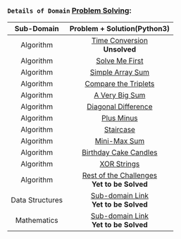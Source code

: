 ### `Details of Domain` [Problem Solving](https://github.com/ybg345/HackerRank/tree/master/Problem%20Solving):

| Sub-Domain | Problem + Solution(Python3) | 
| :----: 	 | :----:  |
|   Algorithm     |   [Time Conversion](https://www.hackerrank.com/challenges/time-conversion) <br> __Unsolved__   |
|   Algorithm     |   [Solve Me First](https://github.com/ybg345/HackerRank/blob/master/Problem%20Solving/Algorithms/Solve%20Me%20First.py)    |
|   Algorithm     |   [Simple Array Sum](https://github.com/ybg345/HackerRank/blob/master/Problem%20Solving/Algorithms/Simple%20Array%20Sum.py)    | 
|   Algorithm     |   [Compare the Triplets](https://github.com/ybg345/HackerRank/blob/master/Problem%20Solving/Algorithms/Compare%20the%20Triplets.py)    |  
|   Algorithm     |   [A Very Big Sum](https://github.com/ybg345/HackerRank/blob/master/Problem%20Solving/Algorithms/A%20Very%20Big%20Sum.py)    | 
|   Algorithm     |   [Diagonal Difference](https://github.com/ybg345/HackerRank/blob/master/Problem%20Solving/Algorithms/Diagonal%20Difference.py)    |
|   Algorithm     |   [Plus Minus](https://github.com/ybg345/HackerRank/blob/master/Problem%20Solving/Algorithms/Plus%20Minus.py)    | 
|   Algorithm     |   [Staircase](https://github.com/ybg345/HackerRank/blob/master/Problem%20Solving/Algorithms/Staircase.py)    |  
|   Algorithm     |   [Mini-Max Sum](https://github.com/ybg345/HackerRank/blob/master/Problem%20Solving/Algorithms/Mini-Max%20Sum.py)    |
|   Algorithm     |   [Birthday Cake Candles](https://github.com/ybg345/HackerRank/blob/master/Problem%20Solving/Algorithms/Birthday%20Cake%20Candles.py)    | 
|   Algorithm     |   [XOR Strings](https://github.com/ybg345/HackerRank/blob/master/Problem%20Solving/Algorithms/XOR%20Strings.py)    |  
|   Algorithm     |   [Rest of the Challenges]() <br> __Yet to be Solved__      |
|   Data Structures|  [Sub-domain Link](https://www.hackerrank.com/domains/data-structures) <br> __Yet to be Solved__  |
|   Mathematics    |  [Sub-domain Link](https://www.hackerrank.com/domains/mathematics) <br> __Yet to be Solved__  |

